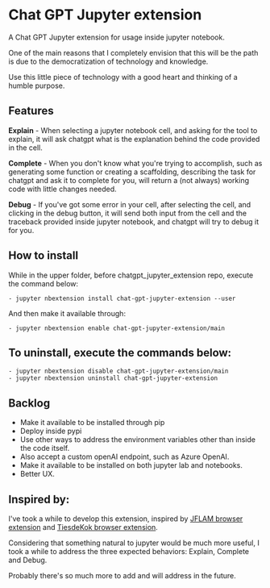 Chat GPT Jupyter extension
==================

A Chat GPT Jupyter extension for usage inside jupyter notebook.

One of the main reasons that I completely envision that this will be the path is due to the democratization of technology and knowledge.

Use this little piece of technology with a good heart and thinking of a humble purpose.

## Features
**Explain** - When selecting a jupyter notebook cell, and asking for the tool to explain, it will ask chatgpt what is the explanation behind the code provided in the cell.

**Complete** - When you don't know what you're trying to accomplish, such as generating some function or creating a scaffolding, describing the task for chatgpt and ask it to complete for you, will return a (not always) working code with little changes needed.

**Debug** - If you've got some error in your cell, after selecting the cell, and clicking in the debug button, it will send both input from the cell and the traceback provided inside jupyter notebook, and chatgpt will try to debug it for you.

## How to install

While in the upper folder, before chatgpt_jupyter_extension repo, execute the command below:

    - jupyter nbextension install chat-gpt-jupyter-extension --user

And then make it available through: 

    - jupyter nbextension enable chat-gpt-jupyter-extension/main

## To uninstall, execute the commands below:

    - jupyter nbextension disable chat-gpt-jupyter-extension/main
    - jupyter nbextension uninstall chat-gpt-jupyter-extension

## Backlog
- Make it available to be installed through pip
- Deploy inside pypi
- Use other ways to address the environment variables other than inside the code itself.
- Also accept a custom openAI endpoint, such as Azure OpenAI.
- Make it available to be installed on both jupyter lab and notebooks.
- Better UX.


## Inspired by:

I've took a while to develop this extension, inspired by [JFLAM browser extension](https://github.com/jflam/chat-gpt-jupyter-extension) and [TiesdeKok browser extension](https://github.com/TiesdeKok/chat-gpt-jupyter-extension).

Considering that something natural to jupyter would be much more useful, I took a while to address the three expected behaviors: Explain, Complete and Debug.

Probably there's so much more to add and will address in the future.